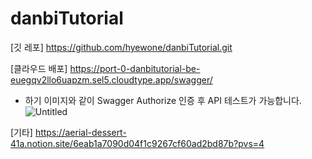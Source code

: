 # danbiTutorial

[깃 레포]
https://github.com/hyewone/danbiTutorial.git

[클라우드 배포]
https://port-0-danbitutorial-be-euegqv2llo6uapzm.sel5.cloudtype.app/swagger/
- 하기 이미지와 같이 Swagger Authorize 인증 후 API 테스트가 가능합니다.
![Untitled](https://www.notion.so/image/https%3A%2F%2Fprod-files-secure.s3.us-west-2.amazonaws.com%2Fa1eed9a8-a823-4016-b506-b2ae59044a8a%2Fe439877a-8ec1-4b27-abbc-858275b8c452%2FUntitled.png?table=block&id=b4a079c0-162d-4f54-9034-a5312e2c2a38&spaceId=a1eed9a8-a823-4016-b506-b2ae59044a8a&width=2000&userId=85e8df52-8e9e-4ff4-88b4-014874a25ef8&cache=v2)


[기타]
https://aerial-dessert-41a.notion.site/6eab1a7090d04f1c9267cf60ad2bd87b?pvs=4
